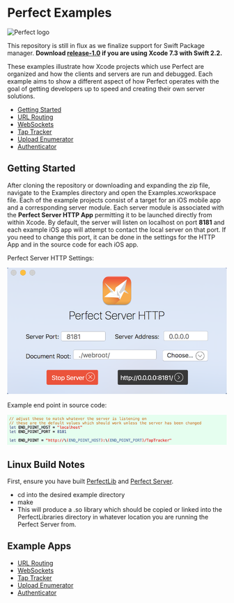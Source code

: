 # Perfect Examples
![Perfect logo](https://www.perfect.org/images/icon_128x128.png)

This repository is still in flux as we finalize support for Swift Package manager.
**Download [release-1.0](https://github.com/PerfectlySoft/Perfect/releases/tag/v1.0.0) if you are using Xcode 7.3 with Swift 2.2.**

These examples illustrate how Xcode projects which use Perfect are organized and how the clients and servers are run and debugged. Each example aims to show a different aspect of how Perfect operates with the goal of getting developers up to speed and creating their own server solutions.

* [Getting Started](#getting-started)
* [URL Routing](Sources/URL%20Routing/#url-routing)
* [WebSockets](Sources/WebSockets%20Server/#websockets-server)
* [Tap Tracker](Sources/Tap%20Tracker/#tap-tracker)
* [Upload Enumerator](Sources/Upload%20Enumerator/#upload-enumerator)
* [Authenticator](Sources/Authenticator/#authenticator)

## Getting Started
After cloning the repository or downloading and expanding the zip file, navigate to the Examples directory and open the Examples.xcworkspace file. Each of the example projects consist of a target for an iOS mobile app and a corresponding server module. Each server module is associated with the **Perfect Server HTTP App** permitting it to be launched directly from within Xcode. By default, the server will listen on localhost on port **8181** and each example iOS app will attempt to contact the local server on that port. If you need to change this port, it can be done in the settings for the HTTP App and in the source code for each iOS app.

Perfect Server HTTP Settings:

![Dev HTTP Window](SiteAssets/perfect_dev_http_window.png)

Example end point in source code:

![End Point Edit](SiteAssets/end_point_edit.png)

## Linux Build Notes
First, ensure you have built [PerfectLib](../PerfectLib/#perfectlib) and [Perfect Server](../PerfectServer/#perfectserver).

* cd into the desired example directory
* make
* This will produce a .so library which should be copied or linked into the PerfectLibraries directory in whatever location you are running the Perfect Server from.

## Example Apps
* [URL Routing](Sources/URL%20Routing/#url-routing)
* [WebSockets](Sources/WebSockets%20Server/#websockets-server)
* [Tap Tracker](Sources/Tap%20Tracker/#tap-tracker)
* [Upload Enumerator](Sources/Upload%20Enumerator/#upload-enumerator)
* [Authenticator](Sources/Authenticator/#authenticator)
